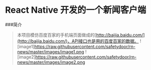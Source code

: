 # React Native 开发的一个新闻客户端

###简介
> 本项目模仿百度百家的手机端页面做成的[http://baijia.baidu.com/](http://baijia.baidu.com/)，API接口也是用的百度百家的数据。
![image1]https://raw.githubusercontent.com/safetydoor/rn-news/master/images/image1.png
![image2]https://raw.githubusercontent.com/safetydoor/rn-news/master/images/image2.png
